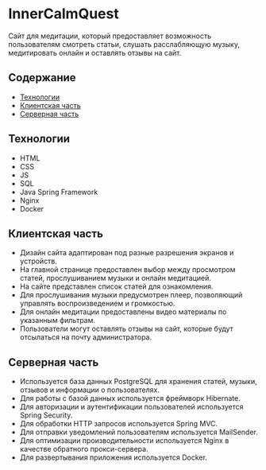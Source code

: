 # InnerCalmQuest
Сайт для медитации, который предоставляет возможность пользователям смотреть статьи, слушать расслабляющую музыку, медитировать онлайн и оставлять отзывы на сайт.

## Содержание
- [Технологии](#технологии)
- [Клиентская часть](#клиентская-часть)
- [Серверная часть](#серверная-часть)


## Технологии
- HTML
- CSS
- JS
- SQL
- Java Spring Framework
- Nginx
- Docker

## Клиентская часть

- Дизайн сайта адаптирован под разные разрешения экранов и устройств.
- На главной странице предоставлен выбор между просмотром статей, прослушиванием музыки и онлайн медитацией.
- На сайте представлен список статей для ознакомления.
- Для прослушивания музыки предусмотрен плеер, позволяющий управлять воспроизведением и громкостью.
- Для онлайн медитации предоставлены видео материалы по указанным фильтрам.
- Пользователи могут оставлять отзывы на сайт, которые будут отсылаться на почту администратора.

## Серверная часть

- Используется база данных PostgreSQL для хранения статей, музыки, отзывов и информации о пользователях.
- Для работы с базой данных используется фреймворк Hibernate.
- Для авторизации и аутентификации пользователей используется Spring Security. 
- Для обработки HTTP запросов используется Spring MVC.
- Для отправки уведомлений пользователям используется MailSender. 
- Для оптимизации производительности используется Nginx в качестве обратного прокси-сервера.
- Для развертывания приложения используется Docker.
